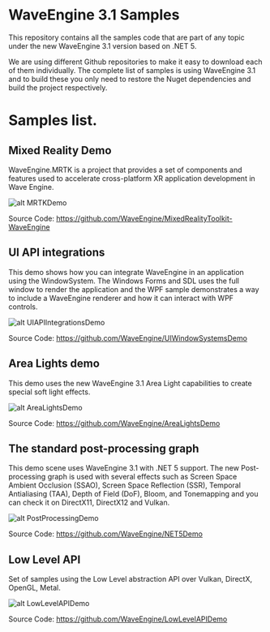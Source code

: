 # WaveEngine 3.1 Samples

This repository contains all the samples code that are part of any topic under the new WaveEngine 3.1 version based on .NET 5.

We are using different Github repositories to make it easy to download each of them individually. The complete list of samples is using WaveEngine 3.1 and to build these you only need to restore the Nuget dependencies and build the project respectively.

# Samples list.

## Mixed Reality Demo
WaveEngine.MRTK is a project that provides a set of components and features used to accelerate cross-platform XR application development in Wave Engine.

![alt MRTKDemo](https://github.com/WaveEngine/Samples/blob/main/Images/MRTKDemo.jpg)

Source Code: https://github.com/WaveEngine/MixedRealityToolkit-WaveEngine

## UI API integrations
This demo shows how you can integrate WaveEngine in an application using the WindowSystem. The Windows Forms and SDL uses the full window to render the application and the WPF sample demonstrates a way to include a WaveEngine renderer and how it can interact with WPF controls.

![alt UIAPIIntegrationsDemo](https://github.com/WaveEngine/Samples/blob/main/Images/UIAPIIntegrationsDemo.jpg)

Source Code: https://github.com/WaveEngine/UIWindowSystemsDemo

## Area Lights demo
This demo uses the new WaveEngine 3.1 Area Light capabilities to create special soft light effects.

![alt AreaLightsDemo](https://github.com/WaveEngine/Samples/blob/main/Images/AreaLightsDemo.jpg)

Source Code: https://github.com/WaveEngine/AreaLightsDemo

## The standard post-processing graph
This demo scene uses WaveEngine 3.1 with .NET 5 support. The new Post-processing graph is used with several effects such as Screen Space Ambient Occlusion (SSAO), Screen Space Reflection (SSR), Temporal Antialiasing (TAA), Depth of Field (DoF), Bloom, and Tonemapping and you can check it on DirectX11, DirectX12 and Vulkan.

![alt PostProcessingDemo](https://github.com/WaveEngine/Samples/blob/main/Images/PostProcessingStackDemo.jpg)

Source Code: https://github.com/WaveEngine/NET5Demo

## Low Level API
Set of samples using the Low Level abstraction API over Vulkan, DirectX, OpenGL, Metal.

![alt LowLevelAPIDemo](https://github.com/WaveEngine/Samples/blob/main/Images/LowLevelAPIDemo.jpg)

Source Code: https://github.com/WaveEngine/LowLevelAPIDemo
